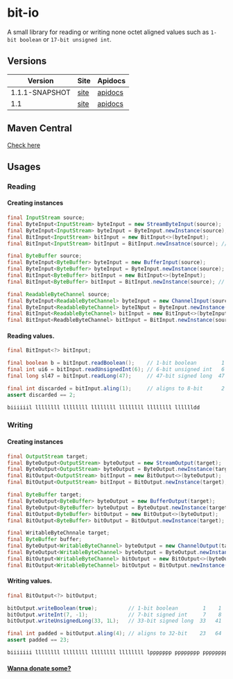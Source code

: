 bit-io
======
A small library for reading or writing none octet aligned values such as `1-bit boolean` or `17-bit unsigned int`.

## Versions
|Version|Site|Apidocs|
|-------|----|-------|
|1.1.1-SNAPSHOT|[site](http://jinahya.github.io/bit-io/site/1.1.1-SNAPSHOT/index.html)|[apidocs](http://jinahya.github.io/bit-io/site/1.1.1-SNAPSHOT/apidocs/index.html)|
|1.1|[site](http://jinahya.github.io/bit-io/site/1.1/index.html)|[apidocs](http://jinahya.github.io/bit-io/site/1.1/apidocs/index.html)|

## Maven Central
[Check here](http://search.maven.org/#search%7Cgav%7C1%7Cg%3A%22com.github.jinahya%22%20AND%20a%3A%22bit-io%22)

## Usages
### Reading
#### Creating instances
```java
final InputStream source;
final ByteInput<InputStream> byteInput = new StreamByteInput(source);
final ByteInput<InputStream> byteInput = ByteInput.newInstance(source);
final BitInput<InputStream> bitInput = new BitInput<>(byteInput);
final BitInput<InputStream> bitInput = BitInput.newInsatnce(source); // direct

final ByteBuffer source;
final ByteInput<ByteBuffer> byteInput = new BufferInput(source);
final ByteInput<ByteBuffer> byteInput = ByteInput.newInstance(source);
final BitInput<ByteBuffer> bitInput = new BitInput<>(byteInput);
final BitInput<ByteBuffer> bitInput = BitInput.newInstance(source); // direct

final ReadableByteChannel source;
final ByteInput<ReadableByteChannel> byteInput = new ChannelInput(source);
final ByteInput<ReadableByteChannel> byteINput = ByteInput.newInstance(source);
final BitInput<ReadableByteChannel> bitInput = new BitInput<>(byteInput);
final BitInput<ReadbleByteChannel> bitInput = BitInput.newInstance(source); // direct
```
#### Reading values.
```java
final BitInput<?> bitInput;

final boolean b = bitInput.readBoolean();    // 1-bit boolean        1    1
final int ui6 = bitInput.readUnsignedInt(6); // 6-bit unsigned int   6    7
final long sl47 = bitInput.readLong(47);     // 47-bit signed long  47   54

final int discarded = bitInput.aling(1);     // aligns to 8-bit      2   56
assert discarded == 2;

biiiiiil llllllll llllllll llllllll llllllll llllllll lllllldd
```
### Writing
#### Creating instances
```java
final OutputStream target;
final ByteOutput<OutputStream> byteOutput = new StreamOutput(target);
final ByteOutput<OutputStream> byteOutput = ByteOutput.newInstance(target);
final BitOutput<OutputStream> bitInput = new BitOutput<>(byteOutput);
final BitOutput<OutputStream> bitInput = BitOutput.newInstance(target); // direct

final ByteBuffer target;
final ByteOutput<ByteBuffer> byteOutput = new BufferOutput(target);
final ByteOutput<ByteBuffer> byteOutput = ByteOutput.newInstance(target);
final BitOutput<ByteBuffer> bitOutput = new BitOutput<>(byteOutput);
final BitOutput<ByteBuffer> bitOutput = BitOutput.newInstance(target); // direct

final WritableByteChnnale target;
final ByteBuffer buffer;
final ByteOutput<WritableByteChannel> byteOutput = new ChannelOutput(target);
final ByteOutput<WritableByteChannel> byteOutput = ByteOutput.newInstance(target);
final BitOutput<WritableByteChannel> bitOutput = new BitOutput<>(byteOutput);
final BitOutput<WritableByteChannel> bitOutput = BitOutput.newInstance(target); // direct
```
#### Writing values.
```java
final BitOutput<?> bitOutput;

bitOutput.writeBoolean(true);          // 1-bit boolean        1    1
bitOutput.writeInt(7, -1);             // 7-bit signed int     7    8
bitOutput.writeUnsignedLong(33, 1L);   // 33-bit signed long  33   41

final int padded = bitOutput.aling(4); // aligns to 32-bit    23   64
assert padded == 23;

biiiiiii llllllll llllllll llllllll llllllll lppppppp pppppppp pppppppp pppppppp
```

#### [Wanna donate some?](https://www.paypal.com/cgi-bin/webscr?cmd=_donations&business=GWDFLJNSZSEGG&lc=KR&item_name=github&currency_code=USD&bn=PP%2dDonationsBF%3abtn_donateCC_LG%2egif%3aNonHosted)
